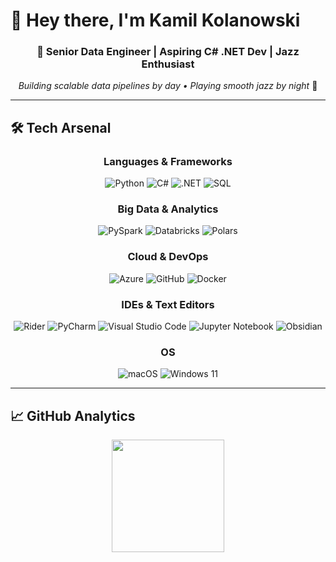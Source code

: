 # 👋 Hey there, I'm **Kamil Kolanowski**

<div align="center">
  
  ### 🚀 Senior Data Engineer | Aspiring C# .NET Dev | Jazz Enthusiast
  
  *Building scalable data pipelines by day • Playing smooth jazz by night* 🎷
  
</div>

---

## 🛠️ **Tech Arsenal**

<div align="center">

### **Languages & Frameworks**
![Python](https://img.shields.io/badge/Python-FFD43B?style=for-the-badge&logo=python&logoColor=blue)
![C#](https://img.shields.io/badge/C%23-239120?style=for-the-badge&logo=csharp&logoColor=white)
![.NET](https://img.shields.io/badge/.NET-512BD4?style=for-the-badge&logo=dotnet&logoColor=white)
![SQL](https://img.shields.io/badge/SQL-336791?style=for-the-badge&logo=postgresql&logoColor=white)

### **Big Data & Analytics**
![PySpark](https://img.shields.io/badge/Apache%20Spark-E25A1C?style=for-the-badge&logo=apachespark&logoColor=white)
![Databricks](https://img.shields.io/badge/Databricks-FF3621?style=for-the-badge&logo=databricks&logoColor=white)
![Polars](https://img.shields.io/badge/polars-0075ff?style=for-the-badge&logo=polars&logoColor=white)

### **Cloud & DevOps**
![Azure](https://img.shields.io/badge/Microsoft%20Azure-0078D4?style=for-the-badge&logo=microsoftazure&logoColor=white)
![GitHub](https://img.shields.io/badge/GitHub-181717?style=for-the-badge&logo=github&logoColor=white)
![Docker](https://img.shields.io/badge/Docker-2496ED?style=for-the-badge&logo=docker&logoColor=white)

### **IDEs & Text Editors**
![Rider](https://img.shields.io/badge/Rider-000000.svg?style=for-the-badge&logo=Rider&logoColor=white&color=black&labelColor=crimson)
![PyCharm](https://img.shields.io/badge/pycharm-143?style=for-the-badge&logo=pycharm&logoColor=black&color=black&labelColor=green)
![Visual Studio Code](https://img.shields.io/badge/Visual%20Studio%20Code-0078d7.svg?style=for-the-badge&logo=visual-studio-code&logoColor=white)
![Jupyter Notebook](https://img.shields.io/badge/jupyter-%23FA0F00.svg?style=for-the-badge&logo=jupyter&logoColor=white)
![Obsidian](https://img.shields.io/badge/Obsidian-%23483699.svg?style=for-the-badge&logo=obsidian&logoColor=white)

### **OS**
![macOS](https://img.shields.io/badge/mac%20os-000000?style=for-the-badge&logo=macos&logoColor=F0F0F0)
![Windows 11](https://img.shields.io/badge/Windows%2011-%230079d5.svg?style=for-the-badge&logo=Windows%2011&logoColor=white)


</div>

---

## 📈 **GitHub Analytics**

<div align="center">
  <img height="180em" src="https://github-readme-stats.vercel.app/api/top-langs/?username=KamilKolanowski&layout=compact&theme=radical&hide_border=true&bg_color=0D1117&title_color=F85D7F&text_color=FFFFFF"/>
</div>
